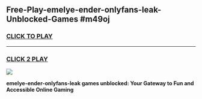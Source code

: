 
## Free-Play-emelye-ender-onlyfans-leak-Unblocked-Games #m49oj
<h3>
<a href="https://news.freeplayer.one?title=emelye-ender-onlyfans-leak&ref=8M">CLICK TO PLAY</a></h3>
<hr>

<h3>
<a href="https://news.freeplayer.one?title=emelye-ender-onlyfans-leak&ref=8M">CLICK 2 PLAY</a>
  
</h3>

<a href="https://news.freeplayer.one?title=emelye-ender-onlyfans-leak&ref=8M"><img src="https://clearcache.store/games.png"></a>


**emelye-ender-onlyfans-leak games unblocked: Your Gateway to Fun and Accessible Online Gaming**
